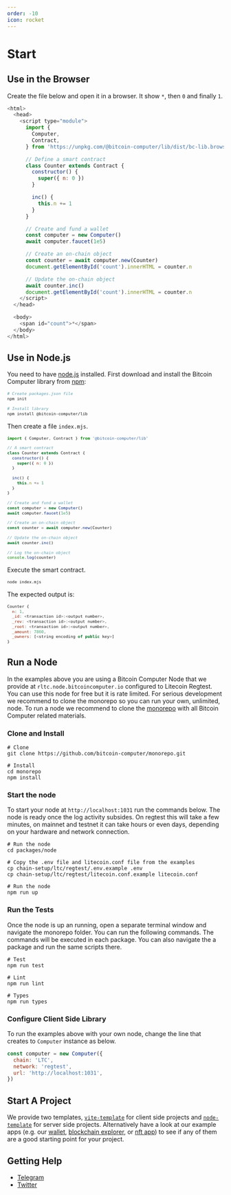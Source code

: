 ```yaml
---
order: -10
icon: rocket
---
```


# Start

## Use in the Browser

Create the file below and open it in a browser. It show `*`, then `0` and finally `1`.

```js index.html
<html>
  <head>
    <script type="module">
      import {
        Computer,
        Contract,
      } from 'https://unpkg.com/@bitcoin-computer/lib/dist/bc-lib.browser.min.mjs'

      // Define a smart contract
      class Counter extends Contract {
        constructor() {
          super({ n: 0 })
        }

        inc() {
          this.n += 1
        }
      }

      // Create and fund a wallet
      const computer = new Computer()
      await computer.faucet(1e5)

      // Create an on-chain object
      const counter = await computer.new(Counter)
      document.getElementById('count').innerHTML = counter.n

      // Update the on-chain object
      await counter.inc()
      document.getElementById('count').innerHTML = counter.n
    </script>
  </head>

  <body>
    <span id="count">*</span>
  </body>
</html>
```

## Use in Node.js

You need to have [node.js](https://nodejs.org/en/) installed. First download and install the Bitcoin Computer library from [npm](https://docs.npmjs.com/downloading-and-installing-node-js-and-npm):

<font size=1>

```bash Terminal
# Create packages.json file
npm init

# Install library
npm install @bitcoin-computer/lib
```

</font>

Then create a file `index.mjs`.

<font size=1>

```js index.mjs
import { Computer, Contract } from '@bitcoin-computer/lib'

// A smart contract
class Counter extends Contract {
  constructor() {
    super({ n: 0 })
  }

  inc() {
    this.n += 1
  }
}

// Create and fund a wallet
const computer = new Computer()
await computer.faucet(1e5)

// Create an on-chain object
const counter = await computer.new(Counter)

// Update the on-chain object
await counter.inc()

// Log the on-chain object
console.log(counter)
```

</font>

Execute the smart contract.

<font size=1>

```bash Terminal
node index.mjs
```

</font>

The expected output is:

<font size=1>

```js Terminal
Counter {
  n: 1,
  _id: <transaction id>:<output number>,
  _rev: <transaction id>:<output number>,
  _root: <transaction id>:<output number>,
  _amount: 7860,
  _owners: [<string encoding of public key>]
}
```

</font>

## Run a Node

In the examples above you are using a Bitcoin Computer Node that we provide at `rltc.node.bitcoincomputer.io` configured to Litecoin Regtest. You can use this node for free but it is rate limited. For serious development we recommend to clone the monorepo so you can run your own, unlimited, node. To run a node we recommend to clone the [monorepo](https://github.com/bitcoin-computer/monorepo#readme) with all Bitcoin Computer related materials.

### Clone and Install

```shell
# Clone
git clone https://github.com/bitcoin-computer/monorepo.git

# Install
cd monorepo
npm install
```

### Start the node

To start your node at `http://localhost:1031` run the commands below. The node is ready once the log activity subsides. On regtest this will take a few minutes, on mainnet and testnet it can take hours or even days, depending on your hardware and network connection.

```shell
# Run the node
cd packages/node

# Copy the .env file and litecoin.conf file from the examples
cp chain-setup/ltc/regtest/.env.example .env
cp chain-setup/ltc/regtest/litecoin.conf.example litecoin.conf

# Run the node
npm run up
```

### Run the Tests

Once the node is up an running, open a separate terminal window and navigate the monorepo folder. You can run the following commands. The commands will be executed in each package. You can also navigate the a package and run the same scripts there.

```shell
# Test
npm run test

# Lint
npm run lint

# Types
npm run types
```

### Configure Client Side Library

To run the examples above with your own node, change the line that creates to `Computer` instance as below.

```js
const computer = new Computer({
  chain: 'LTC',
  network: 'regtest',
  url: 'http://localhost:1031',
})
```

## Start A Project

We provide two templates, [`vite-template`](https://github.com/bitcoin-computer/monorepo/tree/main/packages/vite-template) for client side projects and [`node-template`](https://github.com/bitcoin-computer/monorepo/tree/main/packages/nodejs-template) for server side projects. Alternatively have a look at our example apps (e.g. our [wallet](https://wallet.bitcoincomputer.io/), [blockchain explorer](https://explorer.bitcoincomputer.io/), or [nft app](https://nft.bitcoincomputer.io/)) to see if any of them are a good starting point for your project.

## Getting Help

- [Telegram](https://t.me/thebitcoincomputer)
- [Twitter](https://twitter.com/TheBitcoinToken)
